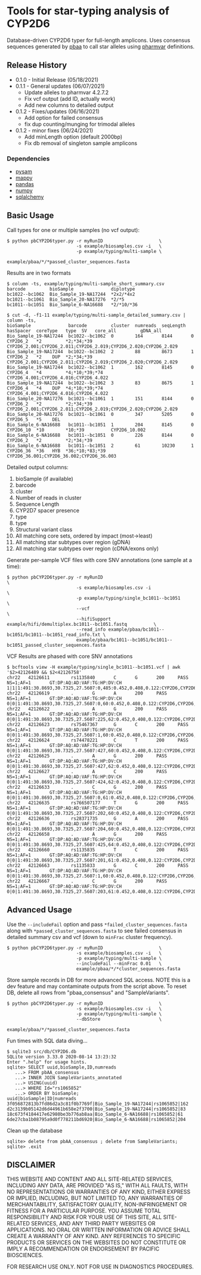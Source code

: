 # Tools for star-typing analysis of CYP2D6

Database-driven CYP2D6 typer for full-length amplicons. Uses consensus sequences generated by [pbaa](https://github.com/PacificBiosciences/pbAA) to call star alleles using [pharmvar](https://www.pharmvar.org/gene/CYP2D6) definitions. 

## Release History
* 0.1.0 - Initial Release (05/18/2021)
* 0.1.1 - General updates (06/07/2021)
    - Update alleles to pharmvar 4.2.7.2
    - Fix vcf output (add ID, actually work)
    - Add new columns to detailed output
* 0.1.2 - Fixes/updates (06/16/2021)
    - Add option for failed consensus
    - fix dup counting/munging for trimodal alleles
* 0.1.2 - minor fixes (06/24/2021)
    - Add minLength option (default 2000bp)
    - Fix db removal of singleton sample amplicons

### Dependencies
 - [pysam](https://github.com/pysam-developers/pysam)
 - [mappy](https://pypi.org/project/mappy/)
 - [pandas](https://pandas.pydata.org/)
 - [numpy](https://numpy.org/)
 - [sqlalchemy](https://www.sqlalchemy.org/)


## Basic Usage

Call types for one or multiple samples (no vcf output):
```
$ python pbCYP2D6typer.py -r myRunID                     \
                          -s example/biosamples.csv -i   \
                          -p example/typing/multi-sample \
                          example/pbaa/*/*passed_cluster_sequences.fasta 
```
Results are in two formats
```
$ column -ts, example/typing/multi-sample_short_summary.csv
barcode         bioSample              diplotype
bc1022--bc1062  Bio_Sample_19-NA17244  *2x2/*4x2
bc1021--bc1061  Bio_Sample_20-NA17276  *2/*5
bc1011--bc1051  Bio_Sample_6-NA16688   *2/*10/*36

$ cut -d, -f1-11 example/typing/multi-sample_detailed_summary.csv | column -ts,
bioSample              barcode         cluster  numreads  seqLength  hasSpacer  coreType   type  SV   core_all         gDNA_all
Bio_Sample_19-NA17244  bc1022--bc1062  0        164       8144       0          CYP2D6_2   *2         *2;*34;*39       CYP2D6_2.001;CYP2D6_2.011;CYP2D6_2.019;CYP2D6_2.020;CYP2D6_2.029
Bio_Sample_19-NA17244  bc1022--bc1062  2        88        8673       1          CYP2D6_2   *2    DUP  *2;*34;*39       CYP2D6_2.001;CYP2D6_2.011;CYP2D6_2.019;CYP2D6_2.020;CYP2D6_2.029
Bio_Sample_19-NA17244  bc1022--bc1062  1        162       8145       0          CYP2D6_4   *4         *4;*10;*39;*74   CYP2D6_4.001;CYP2D6_4.016;CYP2D6_4.022
Bio_Sample_19-NA17244  bc1022--bc1062  3        83        8675       1          CYP2D6_4   *4    DUP  *4;*10;*39;*74   CYP2D6_4.001;CYP2D6_4.016;CYP2D6_4.022
Bio_Sample_20-NA17276  bc1021--bc1061  1        151       8144       0          CYP2D6_2   *2         *2;*34;*39       CYP2D6_2.001;CYP2D6_2.011;CYP2D6_2.019;CYP2D6_2.020;CYP2D6_2.029
Bio_Sample_20-NA17276  bc1021--bc1061  0        347       5205       0          CYP2D6_5   *5    DEL
Bio_Sample_6-NA16688   bc1011--bc1051  1        204       8145       0          CYP2D6_10  *10        *10;*39          CYP2D6_10.002
Bio_Sample_6-NA16688   bc1011--bc1051  0        226       8144       0          CYP2D6_2   *2         *2;*34;*39
Bio_Sample_6-NA16688   bc1011--bc1051  2        61        10230      1          CYP2D6_36  *36   HYB  *36;*10;*83;*39  CYP2D6_36.001;CYP2D6_36.002;CYP2D6_36.003
```
Detailed output columns:
1. bioSample (if available)
2. barcode
3. cluster
4. Number of reads in cluster
5. Sequence Length
6. CYP2D7 spacer presence
7. type
8. type
9. Structural variant class
10. All matching core sets, ordered by impact (most->least)
11. All matching star subtypes over region (gDNA)
12. All matching star subtypes over region (cDNA/exons only)

Generate per-sample VCF files with core SNV annotations (one sample at a time):
```
$ python pbCYP2D6typer.py -r myRunID                                                           \
                          -s example/biosamples.csv -i                                         \
                          -p example/typing/single_bc1011--bc1051                              \
                          --vcf                                                                \
                          --hifiSupport example/hifi/demultiplex.bc1011--bc1051.fastq          \
                          --read_info example/pbaa/bc1011--bc1051/bc1011--bc1051_read_info.txt \
                          example/pbaa/bc1011--bc1051/bc1011--bc1051_passed_cluster_sequences.fasta
```
VCF Results are phased with core SNV annotations
```
$ bcftools view -H example/typing/single_bc1011--bc1051.vcf | awk '$2>42126489 && $2<42126758'
chr22   42126611        rs1135840       C       G       200     PASS    NS=1;AF=1       GT:DP:AQ:AD:VAF:TG:HP:DV:CH     1|1|1:491:30.8693,30.7325,27.5607:0,485:0.452,0.408,0.122:CYP2D6,CYP2D6,CYP2D6:0,1,2:0.00844131,0.0104801,0.0303279:-1,-1,0.0534979
chr22   42126619        .       G       A       200     PASS    NS=1;AF=1       GT:DP:AQ:AD:VAF:TG:HP:DV:CH     0|0|1:491:30.8693,30.7325,27.5607:0,60:0.452,0.408,0.122:CYP2D6,CYP2D6,CYP2D6:0,1,2:0.00844131,0.0104801,0.0303279:-1,-1,0.0534979
chr22   42126622        .       A       G       200     PASS    NS=1;AF=1       GT:DP:AQ:AD:VAF:TG:HP:DV:CH     0|0|1:491:30.8693,30.7325,27.5607:225,62:0.452,0.408,0.122:CYP2D6,CYP2D6,CYP2D6:0,1,2:0.00844131,0.0104801,0.0303279:-1,-1,0.0534979
chr22   42126623        rs75467367      G       C       200     PASS    NS=1;AF=1       GT:DP:AQ:AD:VAF:TG:HP:DV:CH     0|0|1:491:30.8693,30.7325,27.5607:1,60:0.452,0.408,0.122:CYP2D6,CYP2D6,CYP2D6:0,1,2:0.00844131,0.0104801,0.0303279:-1,-1,0.0534979
chr22   42126624        rs74478221      C       T       200     PASS    NS=1;AF=1       GT:DP:AQ:AD:VAF:TG:HP:DV:CH     0|0|1:491:30.8693,30.7325,27.5607:427,60:0.452,0.408,0.122:CYP2D6,CYP2D6,CYP2D6:0,1,2:0.00844131,0.0104801,0.0303279:-1,-1,0.0534979
chr22   42126625        .       A       G       200     PASS    NS=1;AF=1       GT:DP:AQ:AD:VAF:TG:HP:DV:CH     0|0|1:491:30.8693,30.7325,27.5607:427,62:0.452,0.408,0.122:CYP2D6,CYP2D6,CYP2D6:0,1,2:0.00844131,0.0104801,0.0303279:-1,-1,0.0534979
chr22   42126627        .       A       C       200     PASS    NS=1;AF=1       GT:DP:AQ:AD:VAF:TG:HP:DV:CH     0|0|1:491:30.8693,30.7325,27.5607:424,62:0.452,0.408,0.122:CYP2D6,CYP2D6,CYP2D6:0,1,2:0.00844131,0.0104801,0.0303279:-1,-1,0.0534979
chr22   42126633        .       C       G       200     PASS    NS=1;AF=1       GT:DP:AQ:AD:VAF:TG:HP:DV:CH     0|0|1:491:30.8693,30.7325,27.5607:0,61:0.452,0.408,0.122:CYP2D6,CYP2D6,CYP2D6:0,1,2:0.00844131,0.0104801,0.0303279:-1,-1,0.0534979
chr22   42126635        rs766507177     T       G       200     PASS    NS=1;AF=1       GT:DP:AQ:AD:VAF:TG:HP:DV:CH     0|0|1:491:30.8693,30.7325,27.5607:202,60:0.452,0.408,0.122:CYP2D6,CYP2D6,CYP2D6:0,1,2:0.00844131,0.0104801,0.0303279:-1,-1,0.0534979
chr22   42126636        rs28371735      G       A       200     PASS    NS=1;AF=1       GT:DP:AQ:AD:VAF:TG:HP:DV:CH     0|0|1:491:30.8693,30.7325,27.5607:204,60:0.452,0.408,0.122:CYP2D6,CYP2D6,CYP2D6:0,1,2:0.00844131,0.0104801,0.0303279:-1,-1,0.0534979
chr22   42126658        .       A       G       200     PASS    NS=1;AF=1       GT:DP:AQ:AD:VAF:TG:HP:DV:CH     0|0|1:491:30.8693,30.7325,27.5607:425,64:0.452,0.408,0.122:CYP2D6,CYP2D6,CYP2D6:0,1,2:0.00844131,0.0104801,0.0303279:-1,-1,0.0534979
chr22   42126660        rs1135835       T       C       200     PASS    NS=1;AF=1       GT:DP:AQ:AD:VAF:TG:HP:DV:CH     0|0|1:491:30.8693,30.7325,27.5607:201,61:0.452,0.408,0.122:CYP2D6,CYP2D6,CYP2D6:0,1,2:0.00844131,0.0104801,0.0303279:-1,-1,0.0534979
chr22   42126663        rs1135833       G       C       200     PASS    NS=1;AF=1       GT:DP:AQ:AD:VAF:TG:HP:DV:CH     0|0|1:491:30.8693,30.7325,27.5607:1,60:0.452,0.408,0.122:CYP2D6,CYP2D6,CYP2D6:0,1,2:0.00844131,0.0104801,0.0303279:-1,-1,0.0534979
chr22   42126667        .       C       G       200     PASS    NS=1;AF=1       GT:DP:AQ:AD:VAF:TG:HP:DV:CH     0|0|1:491:30.8693,30.7325,27.5607:203,61:0.452,0.408,0.122:CYP2D6,CYP2D6,CYP2D6:0,1,2:0.00844131,0.0104801,0.0303279:-1,-1,0.0534979
```

## Advanced Usage
Use the `--includeFail` option and pass `*failed_cluster_sequences.fasta` along with `*passed_cluster_sequences.fasta` to see failed consensus in detailed summary csv and vcf (down to `minFrac` cluster frequency).
```
$ python pbCYP2D6typer.py -r myRunID                     \
                          -s example/biosamples.csv -i   \
                          -p example/typing/multi-sample \
                          --includeFail --minFrac 0.01   \
                          example/pbaa/*/*cluster_sequences.fasta
```


Store sample records in DB for more advanced SQL access.  NOTE this is a dev feature and may contaminate outputs from the script above.  To reset DB, delete all rows from "pbaa_consensus" and "SampleVariants".
```
$ python pbCYP2D6typer.py -r myRunID                     \
                          -s example/biosamples.csv -i   \
                          -p example/typing/multi-sample \
                          --dbStore                      \
                          example/pbaa/*/*passed_cluster_sequences.fasta

```
Fun times with SQL data diving...
```
$ sqlite3 src/db/CYP2D6.db
SQLite version 3.33.0 2020-08-14 13:23:32
Enter ".help" for usage hints.
sqlite> SELECT uuid,bioSample,ID,numreads
   ...> FROM pbAA_consensus
   ...> INNER JOIN SampleVariants_annotated
   ...> USING(uuid)
   ...> WHERE Id="rs1065852"
   ...> ORDER BY bioSample;
uuid|bioSample|ID|numreads
3f056872813b7fd86d2a3c81f0b7769f|Bio_Sample_19-NA17244|rs1065852|162
d2c3139b05142d6d44961b658e2f3700|Bio_Sample_19-NA17244|rs1065852|83
18c673f4184417e62980be3b776ab8aa|Bio_Sample_6-NA16688|rs1065852|61
6de27cba1b08795a9d0f778211bd6920|Bio_Sample_6-NA16688|rs1065852|204
```
Clean up the database
```
sqlite> delete from pbAA_consensus ; delete from SampleVariants;
sqlite> .exit
```


## DISCLAIMER

THIS WEBSITE AND CONTENT AND ALL SITE-RELATED SERVICES, INCLUDING ANY DATA, ARE PROVIDED "AS IS," WITH ALL FAULTS, WITH NO REPRESENTATIONS OR WARRANTIES OF ANY KIND, EITHER EXPRESS OR IMPLIED, INCLUDING, BUT NOT LIMITED TO, ANY WARRANTIES OF MERCHANTABILITY, SATISFACTORY QUALITY, NON-INFRINGEMENT OR FITNESS FOR A PARTICULAR PURPOSE. YOU ASSUME TOTAL RESPONSIBILITY AND RISK FOR YOUR USE OF THIS SITE, ALL SITE-RELATED SERVICES, AND ANY THIRD PARTY WEBSITES OR APPLICATIONS. NO ORAL OR WRITTEN INFORMATION OR ADVICE SHALL CREATE A WARRANTY OF ANY KIND. ANY REFERENCES TO SPECIFIC PRODUCTS OR SERVICES ON THE WEBSITES DO NOT CONSTITUTE OR IMPLY A RECOMMENDATION OR ENDORSEMENT BY PACIFIC BIOSCIENCES.

FOR RESEARCH USE ONLY. NOT FOR USE IN DIAGNOSTICS PROCEDURES.
